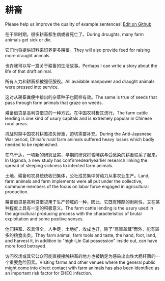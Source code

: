 # 耕畜

Please help us improve the quality of example sentences! [Edit on Github](https://github.com/jiyushe/jiyu-example-sentence-source/blob/main/chinese/gengchu.md)

<p><span class="chinese">在干旱时期，很多耕畜都生病或者死亡了。</span><span class="english">During droughts, many farm animals get sick or die.</span></p>

<p><span class="chinese">它们也将提供饲料来饲养更多耕畜。</span><span class="english">They will also provide feed for raising more draught animals.</span></p>

<p><span class="chinese">也许我可以写一篇关于耕畜的生活故事。</span><span class="english">Perhaps I can write a story about the life of that draft animal.</span></p>

<p><span class="chinese">所有人力和耕畜都被强征服役。</span><span class="english">All available manpower and draught animals were pressed into service.</span></p>

<p><span class="chinese">这对从耕畜粪便中排出的杂草种子也同样有效。</span><span class="english">The same is true of seeds that pass through farm animals that graze on weeds.</span></p>

<p><span class="chinese">耕畜借贷是高利贷借贷的一种方式，在中国农村极其流行。</span><span class="english">The farm cattle lending is one kind of usury capitals and is extremely popular in Chinese rural areas.</span></p>

<p><span class="chinese">抗战时期中国农村耕畜损失惨重，迫切需要补充。</span><span class="english">During the Anti-Japanese War period, China's rural farm animals suffered heavy losses which badly needed to be replenished.</span></p>

<p><span class="chinese">在乌干达，一项新的研究证实，早期的研究将昏睡病与受感染的耕畜联系了起来。</span><span class="english">In Uganda, a new study has confirmedearlyearlier research linking the spread of sleeping sickness to infected farm animals.</span></p>

<p><span class="chinese">土地、耕畜和农具统统收归集体，公社成员集中劳动力从事农业生产。</span><span class="english">Land, farm animals and farm implements were all put under the collective, commune members of the focus on labor force engaged in agricultural production.</span></p>

<p><span class="chinese">耕畜借贷是高利贷借贷用于生产领域的一种，因此，它既有残酷的剥削性，又在某种程度上具有一定的积极意义。</span><span class="english">The farm cattle lending is the usury used in the agricultural producing process with the characteristics of brutal exploitation and some positive senses.</span></p>

<p><span class="chinese">他们耕畜、农具俱全，人手足，土地好，收成也好，除了“高廪盖藏”而外，能有较多的粮食出卖。</span><span class="english">They farm animal, farm tools and taste, the hand, foot, land, and harvest it, in addition to "high-Lin Gai possession" inside out, can have more food betrayed.</span></p>

<p><span class="chinese">访问农场或其它公众可能直接接触耕畜的地方也被确定为感染出血性大肠杆菌的一个重要危险因素。</span><span class="english">Visiting farms and other venues where the general public might come into direct contact with farm animals has also been identified as an important risk factor for EHEC infection.</span></p>

